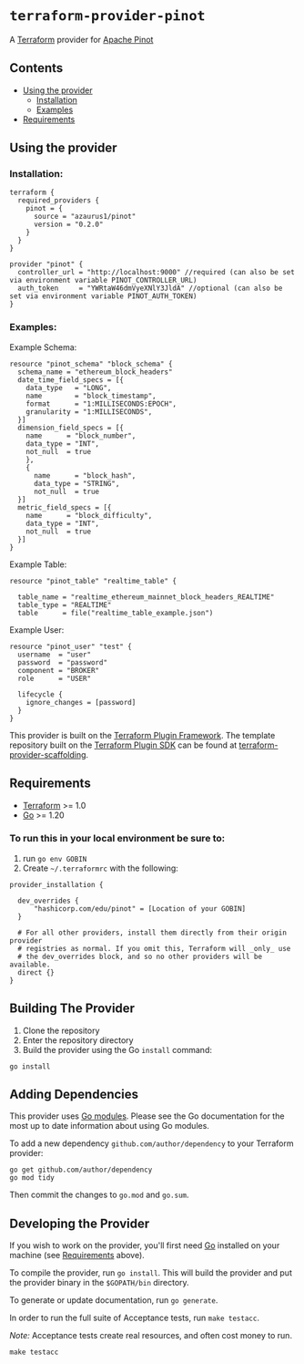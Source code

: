 # `terraform-provider-pinot`
A [Terraform](https://www.terraform.io/) provider for [Apache Pinot](https://pinot.apache.org/)

## Contents
- [Using the provider](#using-the-provider)
  - [Installation](#installation)
  - [Examples](#examples)
- [Requirements](#requirements)



## Using the provider

### Installation:
```hcl
terraform {
  required_providers {
    pinot = {
      source = "azaurus1/pinot"
      version = "0.2.0"
    }
  }
}

provider "pinot" {
  controller_url = "http://localhost:9000" //required (can also be set via environment variable PINOT_CONTROLLER_URL)
  auth_token     = "YWRtaW46dmVyeXNlY3JldA" //optional (can also be set via environment variable PINOT_AUTH_TOKEN) 
}

```
### Examples:
Example Schema:
```hcl
resource "pinot_schema" "block_schema" {
  schema_name = "ethereum_block_headers"
  date_time_field_specs = [{
    data_type   = "LONG",
    name        = "block_timestamp",
    format      = "1:MILLISECONDS:EPOCH",
    granularity = "1:MILLISECONDS",
  }]
  dimension_field_specs = [{
    name      = "block_number",
    data_type = "INT",
    not_null  = true
    },
    {
      name      = "block_hash",
      data_type = "STRING",
      not_null  = true
  }]
  metric_field_specs = [{
    name      = "block_difficulty",
    data_type = "INT",
    not_null  = true
  }]
}
```

Example Table:
```hcl
resource "pinot_table" "realtime_table" {

  table_name = "realtime_ethereum_mainnet_block_headers_REALTIME"
  table_type = "REALTIME"
  table      = file("realtime_table_example.json")
```

Example User:
```hcl
resource "pinot_user" "test" {
  username  = "user"
  password  = "password"
  component = "BROKER"
  role      = "USER"

  lifecycle {
    ignore_changes = [password]
  }
}
```

This provider is built on the [Terraform Plugin Framework](https://github.com/hashicorp/terraform-plugin-framework). The template repository built on the [Terraform Plugin SDK](https://github.com/hashicorp/terraform-plugin-sdk) can be found at [terraform-provider-scaffolding](https://github.com/hashicorp/terraform-provider-scaffolding). 

## Requirements



- [Terraform](https://developer.hashicorp.com/terraform/downloads) >= 1.0
- [Go](https://golang.org/doc/install) >= 1.20

### To run this in your local environment be sure to:
1. run `go env GOBIN`
2. Create `~/.terraformrc` with the following:
```hcl
provider_installation {

  dev_overrides {
      "hashicorp.com/edu/pinot" = [Location of your GOBIN]
  }

  # For all other providers, install them directly from their origin provider
  # registries as normal. If you omit this, Terraform will _only_ use
  # the dev_overrides block, and so no other providers will be available.
  direct {}
}
```

## Building The Provider

1. Clone the repository
1. Enter the repository directory
1. Build the provider using the Go `install` command:

```shell
go install
``` 

## Adding Dependencies

This provider uses [Go modules](https://github.com/golang/go/wiki/Modules).
Please see the Go documentation for the most up to date information about using Go modules.

To add a new dependency `github.com/author/dependency` to your Terraform provider:

```shell
go get github.com/author/dependency
go mod tidy
```

Then commit the changes to `go.mod` and `go.sum`.

## Developing the Provider

If you wish to work on the provider, you'll first need [Go](http://www.golang.org) installed on your machine (see [Requirements](#requirements) above).

To compile the provider, run `go install`. This will build the provider and put the provider binary in the `$GOPATH/bin` directory.

To generate or update documentation, run `go generate`.

In order to run the full suite of Acceptance tests, run `make testacc`.

*Note:* Acceptance tests create real resources, and often cost money to run.

```shell
make testacc
```
